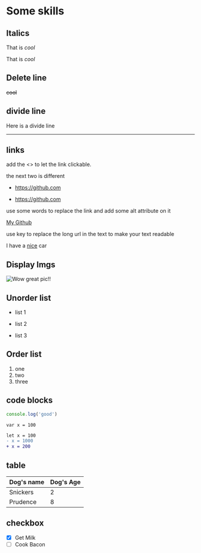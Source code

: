 # Some skills

## Italics

That is _cool_

That is *cool*

## Delete line

~~cool~~

## divide line

Here is a divide line

--------

## links

add the <> to let the link clickable.

the next two is different

- https://github.com

- <https://github.com>

use some words to replace the link and add some alt attribute on it

[My Github](https://github.com/PeterChen1997 "This is my github")

use key to replace the long url in the text to make your text readable

I have a [nice][1] car

[1]: https://google.com

## Display Imgs

![Wow great pic!!](http://115.159.6.187/backgroundImg/bg1.jpg "It's a great pic!")

## Unorder list

- list 1
* list 2
+ list 3

## Order list

1. one
1. two
1. three

## code blocks

```js
console.log('good')
```

`var x = 100`

```diff
let x = 100
- x = 1000
+ x = 200
```

## table

|Dog's name| Dog's Age|
|:----|:----|
|Snickers|2|
|Prudence|8|

## checkbox

- [x] Get Milk
- [ ] Cook Bacon

## 